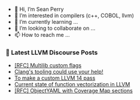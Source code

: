 - 👋 Hi, I’m Sean Perry
- 👀 I’m interested in compilers (c++, COBOL, llvm)
- 🌱 I’m currently learning ...
- 💞️ I’m looking to collaborate on ...
- 📫 How to reach me ...

<!---
s66perry/s66perry is a ✨ special ✨ repository because its `README.md` (this file) appears on your GitHub profile.
You can click the Preview link to take a look at your changes.
--->
### 📕 Latest LLVM Discourse Posts

<!-- DISCOURSE-LLVM:START -->
- [[RFC] Multilib custom flags](https://discourse.llvm.org/t/rfc-multilib-custom-flags/81058#post_14)
- [Clang&#39;s tooling could use your help!](https://discourse.llvm.org/t/clangs-tooling-could-use-your-help/83116?page=2#post_22)
- [To make a custom LLVM 14 pass](https://discourse.llvm.org/t/to-make-a-custom-llvm-14-pass/83045#post_3)
- [Current state of function vectorization in LLVM](https://discourse.llvm.org/t/current-state-of-function-vectorization-in-llvm/82291#post_5)
- [[RFC] ObjectYAML with Coverage Map sections](https://discourse.llvm.org/t/rfc-objectyaml-with-coverage-map-sections/82953#post_9)
<!-- DISCOURSE-LLVM:END -->
